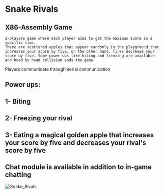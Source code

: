 # Snake Rivals
## X86-Assembly Game
```
2-players game where each player aims to get the maximum score in a specific time.
There are scattered apples that appear randomly in the playground that increases your score by five, on the other hand, fires decrease your score by five. Some power-ups like biting and freezing are available 
and head by head collision ends the game.
```
Players communicate through serial communication
## Power ups:
## 1- Biting 
## 2- Freezing your rival
## 3- Eating a magical golden apple that increases your score by five and decreases your rival's score by five
## Chat module is available in addition to in-game chatting

![Snake_Rivals](https://user-images.githubusercontent.com/62077516/103485403-a3cbb380-4dfe-11eb-98be-47b1d290bd10.png)

